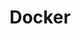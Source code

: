 ---
title: Docker
description: Discover posts on Docker, focusing on containerization techniques and best practices.
summary: Learn about Docker through detailed posts that cover containerization, deployment strategies, and expert tips to optimize your workflow.
icon: /images/docker.svg
hideMeta: true
---